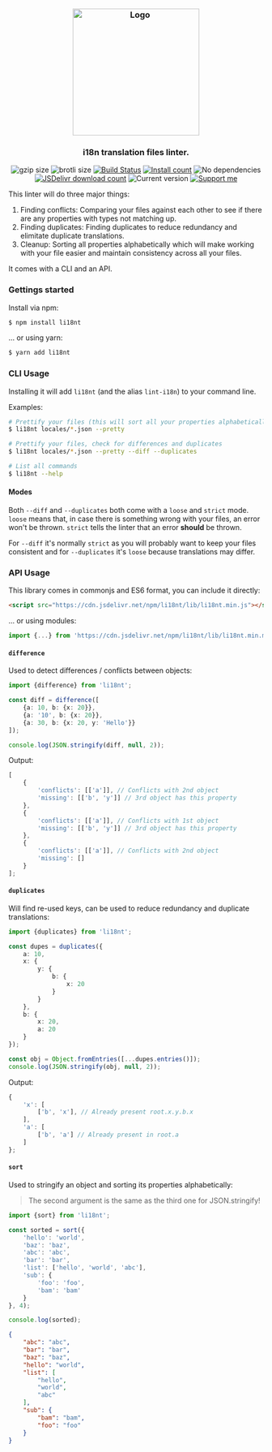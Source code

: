 <h3 align="center">
    <img src="https://user-images.githubusercontent.com/30767528/98481604-b27d5c00-21fb-11eb-916a-d991207ae616.png" alt="Logo" height="250">
</h3>

<h3 align="center">
    i18n translation files linter.
</h3>


<p align="center">
  <img alt="gzip size" src="https://img.badgesize.io/https://cdn.jsdelivr.net/npm/li18nt/lib/li18nt.min.mjs?compression=gzip">
  <img alt="brotli size" src="https://img.badgesize.io/https://cdn.jsdelivr.net/npm/li18nt/lib/li18nt.min.mjs?compression=brotli">
  <a href="https://github.com/Simonwep/li18nt/actions"><img
     alt="Build Status"
     src="https://github.com/Simonwep/li18nt/workflows/CI/badge.svg"/></a>
  <a href="https://www.npmjs.com/package/li18nt"><img
     alt="Install count"
     src="https://img.shields.io/npm/dm/li18nt.svg"></a>
  <img alt="No dependencies" src="https://img.shields.io/badge/dependencies-none-27ae60.svg">
  <a href="https://www.jsdelivr.com/package/npm/li18nt"><img
     alt="JSDelivr download count"
     src="https://img.shields.io/jsdelivr/npm/hm/li18nt"></a>
  <img alt="Current version"
       src="https://img.shields.io/github/tag/Simonwep/li18nt.svg?color=3498DB&label=version">
  <a href="https://github.com/sponsors/Simonwep"><img
     alt="Support me"
     src="https://img.shields.io/badge/github-support-3498DB.svg"></a>
</p>

This linter will do three major things:
1. Finding conflicts: Comparing your files against each other to see if there are any properties with types not matching up.
2. Finding duplicates: Finding duplicates to reduce redundancy and elimitate duplicate translations.
3. Cleanup: Sorting all properties alphabetically which will make working with your file easier and maintain consistency across all your files.

It comes with a CLI and an API.
### Gettings started
Install via npm:

```sh
$ npm install li18nt
```

... or using yarn:

```sh
$ yarn add li18nt
```


### CLI Usage

Installing it will add `li18nt` (and the alias `lint-i18n`) to your command line.

Examples:
```sh
# Prettify your files (this will sort all your properties alphabetically)
$ li18nt locales/*.json --pretty

# Prettify your files, check for differences and duplicates
$ li18nt locales/*.json --pretty --diff --duplicates

# List all commands
$ li18nt --help
```

#### Modes

Both `--diff` and `--duplicates` both come with a `loose` and `strict` mode. `loose` means that, in case there is something wrong with your files, an error won't be thrown. `strict` tells the linter that an error **should** be thrown.

For `--diff` it's normally `strict` as you will probably want to keep your files consistent and for `--duplicates` it's `loose` because translations may differ.


### API Usage
This library comes in commonjs and ES6 format, you can include it directly:
```html
<script src="https://cdn.jsdelivr.net/npm/li18nt/lib/li18nt.min.js"></script>
```
... or using modules:

```ts
import {...} from 'https://cdn.jsdelivr.net/npm/li18nt/lib/li18nt.min.mjs'
```

#### `difference`
Used to detect differences / conflicts between objects:

```ts
import {difference} from 'li18nt';

const diff = difference([
    {a: 10, b: {x: 20}},
    {a: '10', b: {x: 20}},
    {a: 30, b: {x: 20, y: 'Hello'}}
]);

console.log(JSON.stringify(diff, null, 2));
```

Output:
```js
[
    {
        'conflicts': [['a']], // Conflicts with 2nd object
        'missing': [['b', 'y']] // 3rd object has this property
    },
    {
        'conflicts': [['a']], // Conflicts with 1st object
        'missing': [['b', 'y']] // 3rd object has this property
    },
    {
        'conflicts': [['a']], // Conflicts with 2nd object
        'missing': []
    }
];
```

#### `duplicates`
Will find re-used keys, can be used to reduce redundancy and duplicate translations:

```ts
import {duplicates} from 'li18nt';

const dupes = duplicates({
    a: 10,
    x: {
        y: {
            b: {
                x: 20
            }
        }
    },
    b: {
        x: 20,
        a: 20
    }
});

const obj = Object.fromEntries([...dupes.entries()]);
console.log(JSON.stringify(obj, null, 2));
```

Output:
```js
{
    'x': [
        ['b', 'x'], // Already present root.x.y.b.x
    ],
    'a': [
        ['b', 'a'] // Already present in root.a
    ]
};
```


#### `sort`
Used to stringify an object and sorting its properties alphabetically:

> The second argument is the same as the third one for JSON.stringify!

```ts
import {sort} from 'li18nt';

const sorted = sort({
    'hello': 'world',
    'baz': 'baz',
    'abc': 'abc',
    'bar': 'bar',
    'list': ['hello', 'world', 'abc'],
    'sub': {
        'foo': 'foo',
        'bam': 'bam'
    }
}, 4);

console.log(sorted);
```

```json
{
    "abc": "abc",
    "bar": "bar",
    "baz": "baz",
    "hello": "world",
    "list": [
        "hello",
        "world",
        "abc"
    ],
    "sub": {
        "bam": "bam",
        "foo": "foo"
    }
}
```
